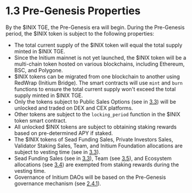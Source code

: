 # 1.3 Pre-Genesis Properties

By the $INIX TGE, the Pre-Genesis era will begin. During the Pre-Genesis period, the $INIX token is subject to the following properties:

* The total current supply of the $INIX token will equal the total supply minted in $INIX TGE.&#x20;
* Since the Initium mainnet is not yet launched, the $INIX token will be a multi-chain token hosted on various blockchains, including Ethereum, BSC, and Polygone.&#x20;
* $INIX tokens can be migrated from one blockchain to another using RedWrap (Initium Bridge). The smart contracts will use `mint` and `burn` functions to ensure the total current supply won't exceed the total supply minted in $INIX TGE.&#x20;
* Only the tokens subject to Public Sales Options (see in [3.3](../pre-gen/3.3-sales-allocations.md)) will be unlocked and traded on DEX and CEX platforms.&#x20;
* Other tokens are subject to the `locking_period` function in the $INIX token smart contract.&#x20;
* All unlocked $INIX tokens are subject to obtaining staking rewards based on pre-determined APY if staked.&#x20;
* The $INIX tokens of Sead Funding Sales, Private Investors Sales, Validator Staking Sales, Team, and Initium Foundation allocations are subject to vesting time (see in [3.3](../pre-gen/3.3-sales-allocations.md)).
* Sead Funding Sales (see in [3.3](../pre-gen/3.3-sales-allocations.md)), Team (see [3.5](../pre-gen/3.5-team-allocations.md)), and Ecosystem allocations (see [3.4](../pre-gen/3.4-ecosystem-allocations.md)) are exempted from staking rewards during the vesting time.&#x20;
* Governance of Initium DAOs will be based on the Pre-Genesis governance mechanism (see [2.4.1](../gov/2.4-governance-models.md#2.3.1-pre-genesis-governance-model)).&#x20;
